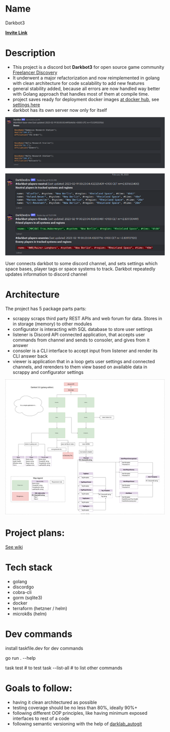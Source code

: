 # Name

Darkbot3

**[Invite Link](https://discord.com/api/oauth2/authorize?client_id=838460303581904949&permissions=8&scope=bot)**

# Description

- This project is a discord bot **Darkbot3** for open source game community [Freelancer Discovery](https://discoverygc.com/)
- It underwent a major refactorization and now reimplemented in golang with clean architecture for code scalability to add new features
- general stability added, because all errors are now handled way better with Golang approach that handles most of them at compile time.
- project saves ready for deployment docker images [at docker hub](https://hub.docker.com/repository/docker/darkwind8/darkbot/general), see [settings here](https://github.com/darklab8/darklab_darkbot/blob/master/infra/kubernetes/charts/darkbot/templates/main.yml)
- darkbot has its own server now only for itself

![](docs/index_assets/base_render2.png)

![](docs/index_assets/player_render2.png)

User connects darkbot to some discord channel, and sets settings which space bases, player tags or space systems to track.
Darkbot repeatedly updates information to discord channel

# Architecture

The project has 5 package parts parts:

- scrappy scraps third party REST APIs and web forum for data. Stores in in storage (memory) to other modules
- configurator is interacting with SQL database to store user settings
- listener is Discord API connected application, that accepts user commands from channel and sends to consoler, and gives from it answer
- consoler is a CLI interface to accept input from listener and render its CLI answer back
- viewer is application that in a loop gets user settings and connected channels, and rerenders to them view based on available data in scrappy and configurator settings

![architecture](architecture/architecture.drawio.svg)

# Project plans:

[See wiki](https://darklab8.github.io/darklab_darkbot/)

# Tech stack

- golang
- discordgo
- cobra-cli
- gorm (sqlite3)
- docker
- terraform (hetzner / helm)
- microk8s (helm)

# Dev commands

install taskfile.dev for dev commands

go run . --help

task test # to test
task --list-all # to list other commands 

# Goals to follow:

- having it clean architectured as possible
- testing coverage should be no less than 80%, ideally 90%+
- following different OOP principles, like having minimum exposed interfaces to rest of a code
- following semantic versioning with the help of [darklab_autogit](https://github.com/darklab8/darklab_autogit)

